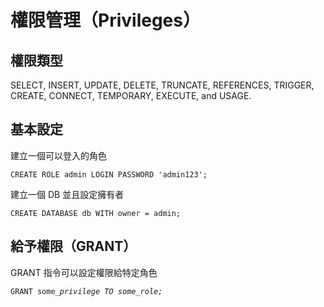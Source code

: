 # 權限管理（Privileges）

## 權限類型

SELECT, INSERT, UPDATE, DELETE, TRUNCATE, REFERENCES, TRIGGER, CREATE, CONNECT, TEMPORARY, EXECUTE, and USAGE.

## 基本設定

建立一個可以登入的角色

`CREATE ROLE admin LOGIN PASSWORD 'admin123';`

建立一個 DB 並且設定擁有者

`CREATE DATABASE db WITH owner = admin;`

## 給予權限（GRANT）

GRANT 指令可以設定權限給特定角色

`GRANT some_`_`privilege TO some_role;`_



